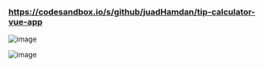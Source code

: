 ### https://codesandbox.io/s/github/juadHamdan/tip-calculator-vue-app
		
![image](https://user-images.githubusercontent.com/64545813/170888066-63c74995-fd02-4b80-b665-40c913791634.png)
		
![image](https://user-images.githubusercontent.com/64545813/170888104-c4d3c75b-9007-4af3-8908-6559c65940c6.png)

